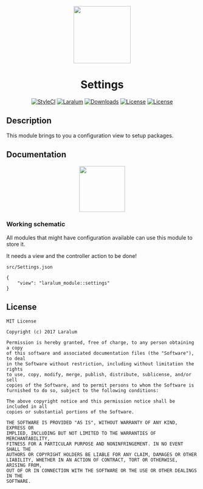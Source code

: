 <p align="center"><a href="https://laralum.com"><img height="150" src="https://avatars1.githubusercontent.com/u/22253051"></a></p>

<h1 align="center">Settings</h1>

<p align="center">
<a href="https://styleci.io/repos/81978589"><img src="https://styleci.io/repos/81978589/shield?style=flat&branch=master" alt="StyleCI"></a>
<a href="https://github.com/laralum"><img src="https://img.shields.io/badge/Built%20For-Laralum-orange.svg" alt="Laralum"></a>
<a href="https://github.com/laralum/Settings"><img src="https://poser.pugx.org/laralum/settings/d/total.svg" alt="Downloads"></a>
<a href="https://github.com/Laralum/Settings/releases"><img src="https://poser.pugx.org/laralum/settings/v/stable.svg" alt="License"></a>
<a href="https://raw.githubusercontent.com/Laralum/Settings/master/LICENSE"><img src="https://poser.pugx.org/laralum/settings/license.svg" alt="License"></a>
</p>

## Description

This module brings to you a configuration view to setup packages.

## Documentation

<p align="center">
<a href="https://laralum.com/docs/settings"><img height="120" src="http://i.imgur.com/47WnADd.png"></a>
</p>


### Working schematic

All modules that might have configuration available can use this module to store it.

It needs a view and the controller action to be done!

```
src/Settings.json
```

```
{
    "view": "laralum_module::settings"
}
```

## License

```
MIT License

Copyright (c) 2017 Laralum

Permission is hereby granted, free of charge, to any person obtaining a copy
of this software and associated documentation files (the "Software"), to deal
in the Software without restriction, including without limitation the rights
to use, copy, modify, merge, publish, distribute, sublicense, and/or sell
copies of the Software, and to permit persons to whom the Software is
furnished to do so, subject to the following conditions:

The above copyright notice and this permission notice shall be included in all
copies or substantial portions of the Software.

THE SOFTWARE IS PROVIDED "AS IS", WITHOUT WARRANTY OF ANY KIND, EXPRESS OR
IMPLIED, INCLUDING BUT NOT LIMITED TO THE WARRANTIES OF MERCHANTABILITY,
FITNESS FOR A PARTICULAR PURPOSE AND NONINFRINGEMENT. IN NO EVENT SHALL THE
AUTHORS OR COPYRIGHT HOLDERS BE LIABLE FOR ANY CLAIM, DAMAGES OR OTHER
LIABILITY, WHETHER IN AN ACTION OF CONTRACT, TORT OR OTHERWISE, ARISING FROM,
OUT OF OR IN CONNECTION WITH THE SOFTWARE OR THE USE OR OTHER DEALINGS IN THE
SOFTWARE.
```
